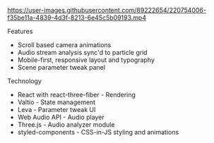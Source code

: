 
https://user-images.githubusercontent.com/89222654/220754006-f35be11a-4839-4d3f-8213-6e45c5b09193.mp4

Features

  - Scroll based camera animations
  - Audio stream analysis sync'd to particle grid 
  - Mobile-first, responsive layout and typography
  - Scene parameter tweak panel

Technology

  - React with react-three-fiber - Rendering
  - Valtio - State management
  - Leva - Parameter tweak UI
  - Web Audio API - Audio player
  - Three.js - Audio analyzer module
  - styled-components - CSS-in-JS styling and animations
